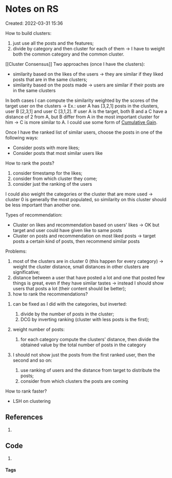# Notes on RS
Created: 2022-03-31 15:36

How to build clusters:
1. just use all the posts and the features;
2. divide by category and then cluster for each of them -> I have to weight both the common category and the common cluster. 

[[Cluster Consensus]]
Two approaches (once I have the clusters):
- similarity based on the likes of the users -> they are similar if they liked posts that are in the same clusters;
- similarity based on the posts made -> users are similar if their posts are in the same clusters

In both cases I can compute the similarity weighted by the scores of the target user on the clusters -> Ex.: user A has \[3,2,1\] posts in the clusters, user B \[2,3,1\] and user C \[3,1,2\]. If user A is the target, both B and a C have a distance of 2 from A, but B differ from A in the most important cluster for him -> C is more similar to A. I could use some form of [Cumulative Gain](https://machinelearningmedium.com/2017/07/24/discounted-cumulative-gain/).

Once I have the ranked list of similar users, choose the posts in one of the following ways:
-  Consider posts with more likes;
-  Consider posts that most similar users like

How to rank the posts?
1. consider timestamp for the likes;
2. consider from which cluster they come;
3. consider just the ranking of the users

I could also weight the categories or the cluster that are more used -> cluster 0 is generally the most populated, so similarity on this cluster should be less important than another one.

Types of recommendation:
- Cluster on likes and recommendation based on users' likes -> OK but target and user could have given like to same posts
- Cluster on posts and recommendation on most liked posts -> target posts a certain kind of posts, then recommend similar posts

Problems:
1. most of the clusters are in cluster 0 (this happen for every category) -> weight the cluster distance, small distances in other clusters are significative;
2. distance between a user that have posted a lot and one that posted few things is great, even if they have similar tastes -> instead I should show users that posts a lot (their content should be better);
3. how to rank the recommendations?

1) can be fixed as I did with the categories, but inverted:
	1) divide by the number of posts in the cluster;
	2) DCG by inverting ranking (cluster with less posts is the first);

2) weight number of posts:
	1) for each category compute the clusters' distance, then divide the obtained value by the total number of posts in the category

3) I should not show just the posts from the first ranked user, then the second and so on:
	1) use ranking of users and the distance from target to distribute the posts;
	2) consider from which clusters the posts are coming

How to rank faster?
- LSH on clustering


## References
1. 

## Code
1. 

#### Tags